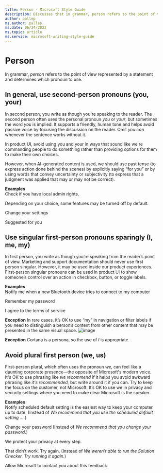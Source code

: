 ```yaml
---
title: Person - Microsoft Style Guide
description: Discusses that in grammar, person refers to the point of view represented by a statement and determines which pronoun to use.
author: pallep
ms.author: pallep
ms.date: 06/24/2022
ms.topic: article
ms.service: microsoft-writing-style-guide
---
```


# Person

In grammar, *person* refers to the point of view represented by a statement and determines which pronoun to use. 

## In general, use second-person pronouns (you, your)

In second person, you write as though you're speaking to the reader. The second person often uses the personal pronoun *you* or *your*, but sometimes the word *you* is implied. It
supports a friendly, human tone and helps avoid passive voice
by focusing the discussion on the reader. Omit *you can* whenever the sentence works without it.

In product UI, avoid using you and your in ways that sound like we're commanding people to do something rather than providing options for them to make their own choices.

However, when AI-generated content is used, we should use past tense (to express action done behind the scenes) by explicitly saying “for you” or by using words that convey uncertainty or subjectivity (to express that a judgment was applied that may or may not be correct).<br />

**Examples**  
Check if you have local admin rights.

Depending on your choice, some features may be turned off by default. 

Change your settings

Suggested for you


## Use singular first-person pronouns sparingly (I, me, my)

In first person, you write as though you’re speaking from the reader’s point of view. Marketing and support documentation should never use first person singular. However, it may be used inside our product experiences. 
First-person singular pronouns can be used in product UI to show someone’s control over an action in checkbox, button, or toggle labels.<br />

**Examples**  
Notify me when a new Bluetooth device tries to connect to my computer

Remember my password

I agree to the terms of service

**Exception** In rare cases, it’s OK to use “my” in navigation or filter labels if you need to distinguish a person’s content from other content that may be presented in the same visual space.
![image](https://user-images.githubusercontent.com/88392507/175656804-d8ed81a0-12f3-45a7-9aa8-29278d3a3b98.png)

**Exception** Cortana is a persona, so the use of *I* is appropriate. 

## Avoid plural first person (we, us)

First-person plural, which often uses the pronoun *we,* can feel like a daunting corporate presence—the opposite of Microsoft's modern voice. It's OK to use phrasing like *we recommend* if it helps you avoid awkward phrasing like *it's recommended,* but write around it if you can. Try to keep the focus on the customer, not Microsoft. 
It’s OK to use we in privacy and security settings where you need to make clear Microsoft is the speaker.  <br />

**Examples**  
Notify scheduled default setting is the easiest way to keep your computer up to date. (Instead of *We recommend that you use the scheduled default setting ....*)

Change your password (Instead of *We recommend that you change your password.*)

We protect your privacy at every step. 

That didn’t work. Try again. (Instead of *We weren’t able to run the Solution Checker. Try running it again.*)

Allow Microsoft to contact you about this feedback 
